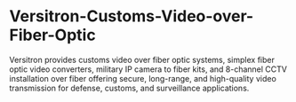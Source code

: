 # Versitron-Customs-Video-over-Fiber-Optic
Versitron provides customs video over fiber optic systems, simplex fiber optic video converters, military IP camera to fiber kits, and 8-channel CCTV installation over fiber offering secure, long-range, and high-quality video transmission for defense, customs, and surveillance applications.
